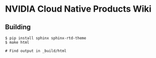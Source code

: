 # NVIDIA Cloud Native Products Wiki

## Building

```
$ pip install sphinx sphinx-rtd-theme
$ make html

# Find output in _build/html
```
